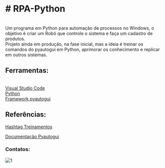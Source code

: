 <h1># RPA-Python</h1>
<br>Um programa em Python para automação de processos no Windows, o objetivo é criar um Robô que controle o sistema e faça um cadastro de produtos.</br>
Projeto ainda em produção, na fase inicial, mas a ideia é treinar os comandos do pyautogui em Python, aprimorar os conhecimento e replicar em outros sistemas.

## Ferramentas: 

<br>[Visual Studio Code](https://code.visualstudio.com/download)
<br>[Python](https://www.python.org/downloads/)
<br>[Framework pyautogui](https://pyautogui.readthedocs.io/en/latest/)

<h2>Referências:</h2>

[Hashtag Treinamentos](https://www.hashtagtreinamentos.com/?origemurl=75502579145&gad_source=1&gclid=CjwKCAiAkp6tBhB5EiwANTCx1LsOXzbYPH1MTwVjcN0yTSBJn1g_yNHRLax6pbxqSuZBwcg4Go4YlRoCrZcQAvD_BwE)

[Documentação Pyautogui](https://github.com/asweigart/pyautogui/blob/master/docs/index.rst)

<h3>Contatos:</h3>

![1](https://github.com/afonsopereira91/RPA-Python/assets/93684454/acf89f38-7a6b-4e8f-bc81-ce1e282871d9)
